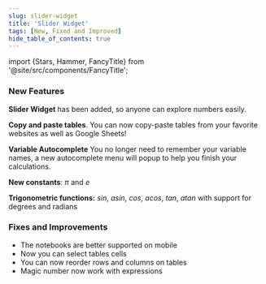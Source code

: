 ```yaml
---
slug: slider-widget
title: 'Slider Widget'
tags: [New, Fixed and Improved]
hide_table_of_contents: true
---
```


import {Stars, Hammer, FancyTitle} from '@site/src/components/FancyTitle';

### <FancyTitle icon={Stars}>New Features</FancyTitle>

**Slider Widget** has been added, so anyone can explore numbers easily.

**Copy and paste tables**. You can now copy-paste tables from your favorite websites as well as Google Sheets!

**Variable Autocomplete** You no longer need to remember your variable names, a new autocomplete menu will popup to help you finish your calculations.

**New constants**: _π_ and _e_

**Trigonometric functions:** _sin_, _asin_, _cos_, _acos_, _tan_, _atan_ with support for degrees and radians

### <FancyTitle icon={Hammer}>Fixes and Improvements</FancyTitle>

- The notebooks are better supported on mobile
- Now you can select tables cells
- You can now reorder rows and columns on tables
- Magic number now work with expressions
